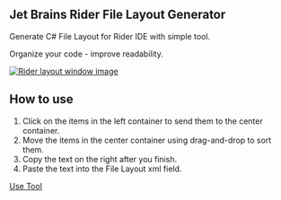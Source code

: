 ## Jet Brains Rider File Layout Generator

Generate C# File Layout for Rider IDE with simple tool.

Organize your code - improve readability.

<a href="https://kdevaulo.github.io/FileLayoutGenerator/"><img alt="Rider layout window image" title="Try now" src="https://github.com/Kdevaulo/FileLayoutGenerator/assets/83307472/c970d71a-7128-4c64-b8dd-402786a38ce6"/></a>

## How to use
1) Click on the items in the left container to send them to the center container.
2) Move the items in the center container using drag-and-drop to sort them.
3) Copy the text on the right after you finish.
4) Paste the text into the File Layout xml field.

[Use Tool](https://kdevaulo.github.io/FileLayoutGenerator/)